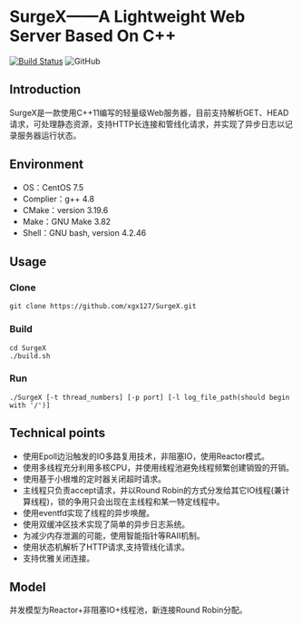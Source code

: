 # SurgeX——A Lightweight Web Server Based On C++
[![Build Status](https://travis-ci.com/xgx127/SurgeX.svg?branch=master)](https://travis-ci.com/xgx127/SurgeX) ![GitHub](https://img.shields.io/github/license/xgx127/SurgeX)
## Introduction
SurgeX是一款使用C++11编写的轻量级Web服务器，目前支持解析GET、HEAD请求，可处理静态资源，支持HTTP长连接和管线化请求，并实现了异步日志以记录服务器运行状态。
## Environment
- OS：CentOS  7.5
- Complier：g++ 4.8
- CMake：version 3.19.6
- Make：GNU Make 3.82
- Shell：GNU bash, version 4.2.46
## Usage
### Clone
```shell
git clone https://github.com/xgx127/SurgeX.git
```
### Build
```shell
cd SurgeX
./build.sh
```
### Run
```shell
./SurgeX [-t thread_numbers] [-p port] [-l log_file_path(should begin with '/')]
```
## Technical points
- 使用Epoll边沿触发的IO多路复用技术，非阻塞IO，使用Reactor模式。
- 使用多线程充分利用多核CPU，并使用线程池避免线程频繁创建销毁的开销。
- 使用基于小根堆的定时器关闭超时请求。
- 主线程只负责accept请求，并以Round Robin的方式分发给其它IO线程(兼计算线程)，锁的争用只会出现在主线程和某一特定线程中。
- 使用eventfd实现了线程的异步唤醒。
- 使用双缓冲区技术实现了简单的异步日志系统。
- 为减少内存泄漏的可能，使用智能指针等RAII机制。
- 使用状态机解析了HTTP请求,支持管线化请求。
- 支持优雅关闭连接。  
## Model
并发模型为Reactor+非阻塞IO+线程池，新连接Round Robin分配。
